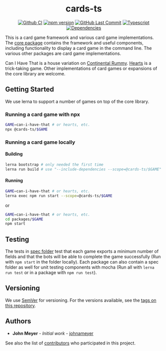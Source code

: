 <h1 align="center">cards-ts</h1>
<div align="center">

[![Github CI](https://img.shields.io/github/workflow/status/johnameyer/cards-ts/ci?logo=github)](https://github.com/johnameyer/cards-ts/actions)
[![npm version](https://img.shields.io/npm/v/@cards-ts/core?logo=npm)](https://www.npmjs.com/package/@cards-ts/core)
[![GitHub Last Commit](https://img.shields.io/github/last-commit/johnameyer/cards-ts?logo=github)](https://github.com/johnameyer/cards-ts)
[![Typescript](https://img.shields.io/github/languages/top/johnameyer/cards-ts?logo=typescript)]()
[![Dependencies](https://img.shields.io/david/johnameyer/cards-ts?logo=npm)]()
</div>

This is a card game framework and various card game implementations. The [core package](https://github.com/johnameyer/cards-ts/tree/master/packages/core) contains the framework and useful components, including functionality to display a card game in the command line. The various other packages are card game implementations.

Can I Have That is a house variation on [Continental Rummy](https://en.wikipedia.org/wiki/Continental_Rummy).
[Hearts](https://en.wikipedia.org/wiki/Hearts_(card_game)) is a trick-taking game.
Other implementations of card games or expansions of the core library are welcome.

## Getting Started

We use lerna to support a number of games on top of the core library.

### Running a card game with npx

```bash
GAME=can-i-have-that # or hearts, etc.
npx @cards-ts/$GAME
```

### Running a card game locally

#### Building

```bash
lerna bootstrap # only needed the first time
lerna run build # use "--include-dependencies --scope=@cards-ts/$GAME" to just build the game dependencies
```

#### Running

```bash
GAME=can-i-have-that # or hearts, etc.
lerna exec npm run start --scope=@cards-ts/$GAME
```

or

```bash
GAME=can-i-have-that # or hearts, etc.
cd packages/$GAME
npm start
```

## Testing

The tests in [spec folder](https://github.com/johnameyer/cards-ts/tree/spec) test that each game exports a minimum number of fields and that the bots will be able to complete the game successfully (Run with `npm start` in the folder locally). Each package can also contain a spec folder as well for unit testing components with mocha (Run all with `lerna run test` or in a package with `npm run test`).

## Versioning

We use [SemVer](http://semver.org/) for versioning. For the versions available, see the [tags on this repository](https://github.com/johnameyer/cards-ts/tags).

## Authors

* **John Meyer** - *Initial work* - [johnameyer](https://github.com/johnameyer)

See also the list of [contributors](https://github.com/johnameyer/cards-ts/contributors) who participated in this project.